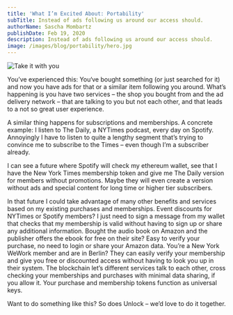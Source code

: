 ```yaml
---
title: 'What I’m Excited About: Portability'
subTitle: Instead of ads following us around our access should.
authorName: Sascha Mombartz
publishDate: Feb 19, 2020
description: Instead of ads following us around our access should.
image: /images/blog/portability/hero.jpg
---
```


![Take it with you](/images/blog/portability/hero.jpg)


You’ve experienced this: You‘ve bought something (or just searched for it) and now you have ads for that or a similar item following you around. What’s happening is you have two services – the shop you bought from and the ad delivery network – that are talking to you but not each other, and that leads to a not so great user experience.

A similar thing happens for subscriptions and memberships. A concrete example: I listen to The Daily, a NYTimes podcast, every day on Spotify. Annoyingly I have to listen to quite a lengthy segment that’s trying to convince me to subscribe to the Times – even though I’m a subscriber already.

I can see a future where Spotify will check my ethereum wallet, see that I have the New York Times membership token and give me The Daily version for members without promotions. Maybe they will even create a version without ads and special content for long time or higher tier subscribers.

In that future I could take advantage of many other benefits and services based on my existing purchases and memberships. Event discounts for NYTimes or Spotify members? I just need to sign a message from my wallet that checks that my membership is valid without having to sign up or share any additional information. Bought the audio book on Amazon and the publisher offers the ebook for free on their site? Easy to verify your purchase, no need to login or share your Amazon data. You’re a New York WeWork member and are in Berlin? They can easily verify your membership and give you free or discounted access without having to look you up in their system. The blockchain let’s different services talk to each other, cross checking your memberships and purchases with minimal data sharing, if you allow it. Your purchase and membership tokens function as universal keys.

Want to do something like this? So does Unlock – we’d love to do it together.